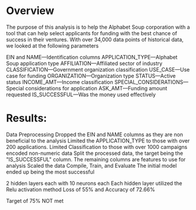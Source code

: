 # Overview

The purpose of this analysis is to help the Alphabet Soup corporation with a tool that can help select applicants for funding with the best chance of success in their ventures. With over 34,000 data points of historical data, we looked at the following parameters

EIN and NAME—Identification columns
APPLICATION_TYPE—Alphabet Soup application type
AFFILIATION—Affiliated sector of industry
CLASSIFICATION—Government organization classification
USE_CASE—Use case for funding
ORGANIZATION—Organization type
STATUS—Active status
INCOME_AMT—Income classification
SPECIAL_CONSIDERATIONS—Special considerations for application
ASK_AMT—Funding amount requested
IS_SUCCESSFUL—Was the money used effectively

# Results:

Data Preprocessing
Dropped the EIN and NAME columns as they are non beneficial to the analysis
Limited the APPLICATION_TYPE to those with over 200 applications.
Limited Classification to those with over 1000 campaigns
encoded non-numeric data
Split the processed data, the target being the "IS_SUCCESSFUL" column. The remaining columns are features to use for analysis
Scaled the data
Compile, Train, and Evaluate
The initial model ended up being the most successful

2 hidden layers each with 10 neurons each
Each hidden layer utilized the Relu activation method
Loss of 55% and Accuracy of 72.66%

Target of 75% NOT met
